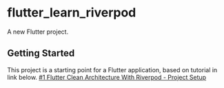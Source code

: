 # flutter_learn_riverpod

A new Flutter project.

## Getting Started

This project is a starting point for a Flutter application, based on tutorial in link below.
[#1 Flutter Clean Architecture With Riverpod - Project Setup](https://www.youtube.com/watch?v=y7nnpGkuCVM)
